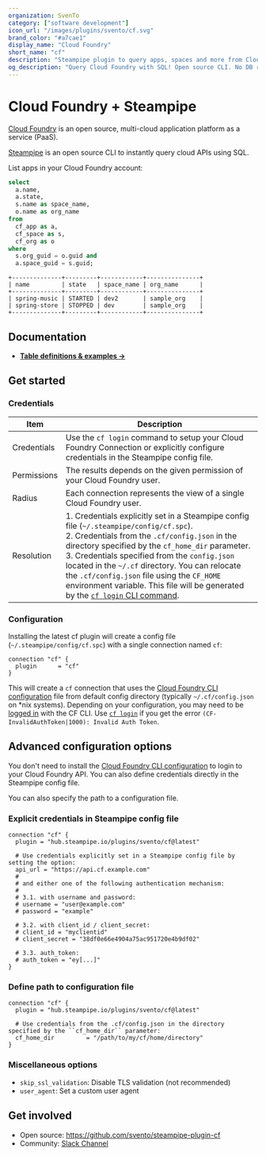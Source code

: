```yaml
---
organization: SvenTo
category: ["software development"]
icon_url: "/images/plugins/svento/cf.svg"
brand_color: "#a7cae1"
display_name: "Cloud Foundry"
short_name: "cf"
description: "Steampipe plugin to query apps, spaces and more from Cloud Foundry."
og_description: "Query Cloud Foundry with SQL! Open source CLI. No DB required."
---
```


# Cloud Foundry + Steampipe

[Cloud Foundry](https://www.cloudfoundry.org/)  is an open source, multi-cloud application platform as a service (PaaS).

[Steampipe](https://steampipe.io) is an open source CLI to instantly query cloud APIs using SQL.

List apps in your Cloud Foundry account:

```sql
select
  a.name,
  a.state,
  s.name as space_name,
  o.name as org_name
from
  cf_app as a,
  cf_space as s,
  cf_org as o
where
  s.org_guid = o.guid and 
  a.space_guid = s.guid;
```

```
+--------------+---------+------------+---------------+
| name         | state   | space_name | org_name      |
+--------------+---------+------------+---------------+
| spring-music | STARTED | dev2       | sample_org    |
| spring-store | STOPPED | dev        | sample_org    |
+--------------+---------+------------+---------------+
```

## Documentation

- **[Table definitions & examples →](https://github.com/SvenTo/steampipe-plugin-cf/tree/main/docs/tables)**

## Get started

### Credentials

| Item        | Description                                                                                                                                                                                                                                                                                                                                                                                                                                                                                                                 |
| ----------- | --------------------------------------------------------------------------------------------------------------------------------------------------------------------------------------------------------------------------------------------------------------------------------------------------------------------------------------------------------------------------------------------------------------------------------------------------------------------------------------------------------------------------- |
| Credentials | Use the `cf login` command to setup your Cloud Foundry Connection or explicitly configure credentials in the Steampipe config file.                                                                                                                                                                                                                                                                                                                                                                                         |
| Permissions | The results depends on the given permission of your Cloud Foundry user.                                                                                                                                                                                                                                                                                                                                                                                                                                                     |
| Radius      | Each connection represents the view of a single Cloud Foundry user.                                                                                                                                                                                                                                                                                                                                                                                                                                                         |
| Resolution  | 1. Credentials explicitly set in a Steampipe config file (`~/.steampipe/config/cf.spc`).<br />2. Credentials from the ``.cf/config.json`` in the directory specified by the ``cf_home_dir`` parameter.<br />3. Credentials specified from the ``config.json`` located in the ``~/.cf`` directory. You can relocate the ``.cf/config.json`` file using the ``CF_HOME`` environment variable. This file will be generated by the [``cf login`` CLI command](https://docs.cloudfoundry.org/cf-cli/getting-started.html#login). |

### Configuration

Installing the latest cf plugin will create a config file (`~/.steampipe/config/cf.spc`) with a single connection named `cf`:

```hcl
connection "cf" {
  plugin      = "cf"
}
```

This will create a `cf` connection that uses the [Cloud Foundry CLI configuration](https://docs.cloudfoundry.org/cf-cli/) file from default config directory (typically ``~/.cf/config.json`` on *nix systems). Depending on your configuration, you may need to be [logged in](https://docs.cloudfoundry.org/cf-cli/getting-started.html#login) with the CF CLI. Use [``cf login``](https://docs.cloudfoundry.org/cf-cli/getting-started.html#login) if you get the error ``(CF-InvalidAuthToken|1000): Invalid Auth Token``.

## Advanced configuration options

You don't need to install the [Cloud Foundry CLI configuration](https://docs.cloudfoundry.org/cf-cli/) to login to your Cloud Foundry API. You can also define credentials directly in the Steampipe config file.

You can also specify the path to a configuration file.

### Explicit credentials in Steampipe config file

```hcl
connection "cf" {
  plugin = "hub.steampipe.io/plugins/svento/cf@latest"

  # Use credentials explicitly set in a Steampipe config file by setting the option:
  api_url = "https://api.cf.example.com"
  # 
  # and either one of the following authentication mechanism:
  # 
  # 3.1. with username and password:
  # username = "user@example.com"
  # password = "example"

  # 3.2. with client_id / client_secret:
  # client_id = "myclientid"
  # client_secret = "38df0e66e4904a75ac951720e4b9df02"

  # 3.3. auth_token:
  # auth_token = "ey[...]"
}
```

### Define path to configuration file

```hcl
connection "cf" {
  plugin = "hub.steampipe.io/plugins/svento/cf@latest"

  # Use credentials from the .cf/config.json in the directory specified by the ``cf_home_dir`` parameter:
  cf_home_dir         = "/path/to/my/cf/home/directory"
}
```

### Miscellaneous options

*  ``skip_ssl_validation``: Disable TLS validation (not recommended)
*  ``user_agent``: Set a custom user agent

## Get involved

- Open source: https://github.com/svento/steampipe-plugin-cf
- Community: [Slack Channel](https://join.slack.com/t/steampipe/shared_invite/zt-oij778tv-lYyRTWOTMQYBVAbtPSWs3g)
